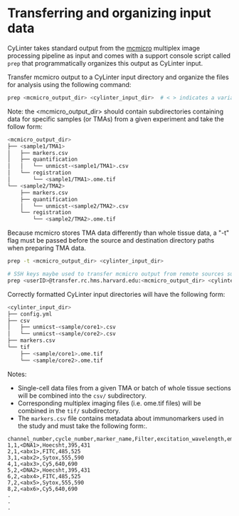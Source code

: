 # Transferring and organizing input data
CyLinter takes standard output from the [mcmicro](https://github.com/labsyspharm/mcmicro) multiplex image processing pipeline as input and comes with a support console script called `prep` that programmatically organizes this output as CyLinter input.

Transfer mcmicro output to a CyLinter input directory and organize the files for analysis using the following command:

``` bash
prep <mcmicro_output_dir> <cylinter_input_dir>  # < > indicates a variable. 
```

Note: the <mcmicro_output_dir> should contain subdirectories containing data for specific samples (or TMAs) from a given experiment and take the follow form:

``` bash
<mcmicro_output_dir>
├── <sample1/TMA1>
│   ├── markers.csv
│   ├── quantification
│   │   └── unmicst-<sample1/TMA1>.csv
│   └── registration
│       └── <sample1/TMA1>.ome.tif
└── <sample2/TMA2>
    ├── markers.csv
    ├── quantification
    │   └── unmicst-<sample2/TMA2>.csv
    └── registration
        └── <sample2/TMA2>.ome.tif
```

Because mcmicro stores TMA data differently than whole tissue data, a "-t" flag must be passed before the source and destination directory paths when preparing TMA data.

``` bash
prep -t <mcmicro_output_dir> <cylinter_input_dir>
```

``` bash
# SSH keys maybe used to transfer mcmicro output from remote sources such as HMS's o2 compute cluster.
prep <userID>@transfer.rc.hms.harvard.edu:<mcmicro_output_dir> <cylinter_input_dir>
```

Correctly formatted CyLinter input directories will have the following form:

``` bash
<cylinter_input_dir>
├── config.yml
├── csv
│   ├── unmicst-<sample/core1>.csv
│   └── unmicst-<sample/core2>.csv
├── markers.csv
└── tif
    ├── <sample/core1>.ome.tif
    └── <sample/core2>.ome.tif
```

Notes:

* Single-cell data files from a given TMA or batch of whole tissue sections will be combined into the `csv/` subdirectory.
* Corresponding multiplex imaging files (i.e. ome.tif files) will be combined in the `tif/` subdirectory.
* The `markers.csv` file contains metadata about immunomarkers used in the study and must take the following form:.

```
channel_number,cycle_number,marker_name,Filter,excitation_wavelength,emission_wavelength
1,1,<DNA1>,Hoecsht,395,431
2,1,<abx1>,FITC,485,525
3,1,<abx2>,Sytox,555,590
4,1,<abx3>,Cy5,640,690
5,2,<DNA2>,Hoecsht,395,431
6,2,<abx4>,FITC,485,525
7,2,<abx5>,Sytox,555,590
8,2,<abx6>,Cy5,640,690
.
.
.
```
